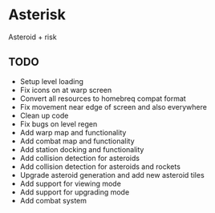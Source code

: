 # Asterisk
Asteroid + risk

## TODO
- Setup level loading
- Fix icons on at warp screen
- Convert all resources to homebreq compat format
- Fix movement near edge of screen and also everywhere
- Clean up code
- Fix bugs on level regen
- Add warp map and functionality
- Add combat map and functionality
- Add station docking and functionality
- Add collision detection for asteroids
- Add collision detection for asteroids and rockets
- Upgrade asteroid generation and add new asteroid tiles
- Add support for viewing mode
- Add support for upgrading mode
- Add combat system

